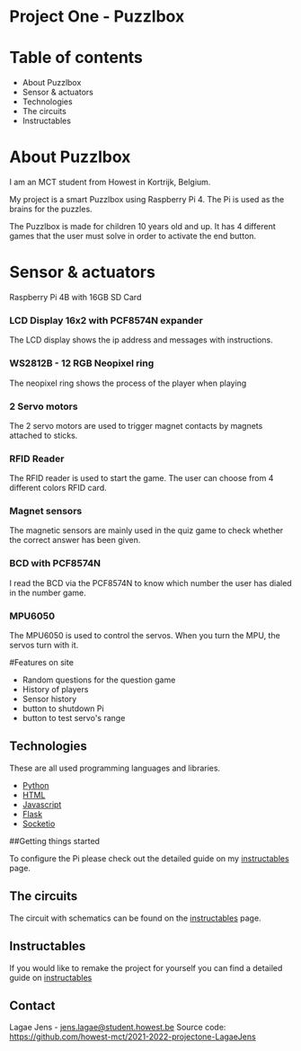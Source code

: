 # Project One - Puzzlbox

# Table of contents

- About Puzzlbox
- Sensor & actuators
- Technologies
- The circuits
- Instructables

# About Puzzlbox

I am an MCT student from Howest in Kortrijk, Belgium.

My project is a smart Puzzlbox using Raspberry Pi 4.
The Pi is used as the brains for the puzzles.

The Puzzlbox is made for children 10 years old and up. It has 4 different games that the user must solve in order to activate the end button.

# Sensor & actuators

Raspberry Pi 4B with 16GB SD Card

### LCD Display 16x2 with PCF8574N expander

The LCD display shows the ip address and messages with instructions.

### WS2812B - 12 RGB Neopixel ring

The neopixel ring shows the process of the player when playing

### 2 Servo motors

The 2 servo motors are used to trigger magnet contacts by magnets attached to sticks.

### RFID Reader

The RFID reader is used to start the game. The user can choose from 4 different colors RFID card.

### Magnet sensors

The magnetic sensors are mainly used in the quiz game to check whether the correct answer has been given.

### BCD with PCF8574N

I read the BCD via the PCF8574N to know which number the user has dialed in the number game.

### MPU6050

The MPU6050 is used to control the servos. When you turn the MPU, the servos turn with it.

#Features on site

- Random questions for the question game
- History of players
- Sensor history
- button to shutdown Pi
- button to test servo's range

## Technologies

These are all used programming languages and libraries.

- [Python](https://www.python.org/)
- [HTML](https://html.com/)
- [Javascript](https://www.javascript.com/)
- [Flask](https://flask.palletsprojects.com/en/2.1.x/)
- [Socketio](https://python-socketio.readthedocs.io/en/latest/)

##Getting things started

To configure the Pi please check out the detailed guide on my [instructables](https://www.instructables.com/PuzzlBox/) page.

## The circuits

The circuit with schematics can be found on the [instructables](https://www.instructables.com/PuzzlBox/) page.

## Instructables

If you would like to remake the project for yourself you can find a detailed guide on [instructables](https://www.instructables.com/PuzzlBox/)

## Contact

Lagae Jens - [jens.lagae@student.howest.be](mailto:jens.lagae@student.howest.be)
Source code: https://github.com/howest-mct/2021-2022-projectone-LagaeJens
